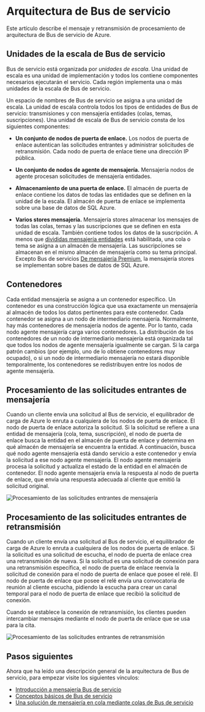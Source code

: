 <properties 
    pageTitle="Arquitectura de Bus de servicio | Microsoft Azure"
    description="Describe el mensaje y retransmisión de procesamiento de arquitectura de Bus de servicio de Azure."
    services="service-bus"
    documentationCenter="na"
    authors="sethmanheim"
    manager="timlt"
    editor="" />
<tags 
    ms.service="service-bus"
    ms.devlang="na"
    ms.topic="get-started-article"
    ms.tgt_pltfrm="na"
    ms.workload="na"
    ms.date="07/11/2016"
    ms.author="sethm" />

# <a name="service-bus-architecture"></a>Arquitectura de Bus de servicio

Este artículo describe el mensaje y retransmisión de procesamiento de arquitectura de Bus de servicio de Azure.

## <a name="service-bus-scale-units"></a>Unidades de la escala de Bus de servicio

Bus de servicio está organizada por *unidades de escala*. Una unidad de escala es una unidad de implementación y todos los contiene componentes necesarios ejecutarán el servicio. Cada región implementa una o más unidades de la escala de Bus de servicio.

Un espacio de nombres de Bus de servicio se asigna a una unidad de escala. La unidad de escala controla todos los tipos de entidades de Bus de servicio: transmisiones y con mensajería entidades (colas, temas, suscripciones). Una unidad de escala de Bus de servicio consta de los siguientes componentes:

- **Un conjunto de nodos de puerta de enlace.** Los nodos de puerta de enlace autentican las solicitudes entrantes y administrar solicitudes de retransmisión. Cada nodo de puerta de enlace tiene una dirección IP pública.

- **Un conjunto de nodos de agente de mensajería.** Mensajería nodos de agente procesan solicitudes de mensajería entidades.

- **Almacenamiento de una puerta de enlace.** El almacén de puerta de enlace contiene los datos de todas las entidades que se definen en la unidad de la escala. El almacén de puerta de enlace se implementa sobre una base de datos de SQL Azure.

- **Varios stores mensajería.** Mensajería stores almacenar los mensajes de todas las colas, temas y las suscripciones que se definen en esta unidad de escala. También contiene todos los datos de la suscripción. A menos que [divididas mensajería entidades](service-bus-partitioning.md) está habilitada, una cola o tema se asigna a un almacén de mensajería. Las suscripciones se almacenan en el mismo almacén de mensajería como su tema principal. Excepto Bus de servicios [De mensajería Premium](service-bus-premium-messaging.md), la mensajería stores se implementan sobre bases de datos de SQL Azure.

## <a name="containers"></a>Contenedores

Cada entidad mensajería se asigna a un contenedor específico. Un contenedor es una construcción lógica que usa exactamente un mensajería al almacén de todos los datos pertinentes para este contenedor. Cada contenedor se asigna a un nodo de intermediario mensajería. Normalmente, hay más contenedores de mensajería nodos de agente. Por lo tanto, cada nodo agente mensajería carga varios contenedores. La distribución de los contenedores de un nodo de intermediario mensajería está organizada tal que todos los nodos de agente mensajería igualmente se cargan. Si la carga patrón cambios (por ejemplo, uno de lo obtiene contenedores muy ocupado), o si un nodo de intermediario mensajería no estará disponible temporalmente, los contenedores se redistribuyen entre los nodos de agente mensajería.

## <a name="processing-of-incoming-messaging-requests"></a>Procesamiento de las solicitudes entrantes de mensajería

Cuando un cliente envía una solicitud al Bus de servicio, el equilibrador de carga de Azure lo enruta a cualquiera de los nodos de puerta de enlace. El nodo de puerta de enlace autoriza la solicitud. Si la solicitud se refiere a una entidad de mensajería (cola, tema, suscripción), el nodo de puerta de enlace busca la entidad en el almacén de puerta de enlace y determina en qué almacén de mensajería se encuentra la entidad. A continuación, busca qué nodo agente mensajería está dando servicio a este contenedor y envía la solicitud a ese nodo agente mensajería. El nodo agente mensajería procesa la solicitud y actualiza el estado de la entidad en el almacén de contenedor. El nodo agente mensajería envía la respuesta al nodo de puerta de enlace, que envía una respuesta adecuada al cliente que emitió la solicitud original.

![Procesamiento de las solicitudes entrantes de mensajería](./media/service-bus-architecture/IC690644.png)

## <a name="processing-of-incoming-relay-requests"></a>Procesamiento de las solicitudes entrantes de retransmisión

Cuando un cliente envía una solicitud al Bus de servicio, el equilibrador de carga de Azure lo enruta a cualquiera de los nodos de puerta de enlace. Si la solicitud es una solicitud de escucha, el nodo de puerta de enlace crea una retransmisión de nueva. Si la solicitud es una solicitud de conexión para una retransmisión específica, el nodo de puerta de enlace reenvía la solicitud de conexión para el nodo de puerta de enlace que posee el relé. El nodo de puerta de enlace que posee el relé envía una convocatoria de reunión al cliente escucha, pidiendo la escucha para crear un canal temporal para el nodo de puerta de enlace que recibió la solicitud de conexión.

Cuando se establece la conexión de retransmisión, los clientes pueden intercambiar mensajes mediante el nodo de puerta de enlace que se usa para la cita.

![Procesamiento de las solicitudes entrantes de retransmisión](./media/service-bus-architecture/IC690645.png)

## <a name="next-steps"></a>Pasos siguientes

Ahora que ha leído una descripción general de la arquitectura de Bus de servicio, para empezar visite los siguientes vínculos:

- [Introducción a mensajería Bus de servicio](service-bus-messaging-overview.md)
- [Conceptos básicos de Bus de servicio](service-bus-fundamentals-hybrid-solutions.md)
- [Una solución de mensajería en cola mediante colas de Bus de servicio](service-bus-dotnet-multi-tier-app-using-service-bus-queues.md)
